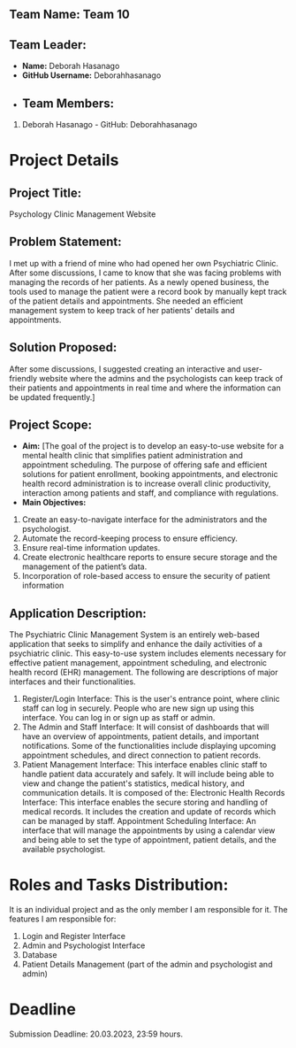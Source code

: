 ## Team Name: Team 10
## Team Leader:
- **Name:** Deborah Hasanago
- **GitHub Username:** Deborahhasanago
- ## Team Members:
1. Deborah Hasanago - GitHub: Deborahhasanago
# Project Details
## Project Title: 
Psychology Clinic Management Website
## Problem Statement: 
I met up with a friend of mine who had opened her own Psychiatric Clinic. After some discussions, I came to know that she was facing problems with managing the records of her patients. As a newly opened business, the tools used to manage the patient were a record book by manually kept track of the patient details and appointments. She needed an efficient management system to keep track of her patients' details and appointments.
## Solution Proposed: 
After some discussions, I suggested creating an interactive and user-friendly website where the admins and the psychologists can keep track of their patients and appointments in real time and where the information can be updated frequently.]
## Project Scope:
- **Aim:** [The goal of the project is to develop an easy-to-use website for a mental health clinic that simplifies patient administration and appointment scheduling. The purpose of offering safe and efficient solutions for patient enrollment, booking appointments, and electronic health record administration is to increase overall clinic productivity, interaction among patients and staff, and compliance with regulations. 
- **Main Objectives:**
1. Create an easy-to-navigate interface for the administrators and the psychologist.
2. Automate the record-keeping process to ensure efficiency.
3. Ensure real-time information updates.
4. Create electronic healthcare reports to ensure secure storage and the management of the patient’s data.
5. Incorporation of role-based access to ensure the security of patient information
## Application Description:
The Psychiatric Clinic Management System is an entirely web-based application that seeks to simplify and enhance the daily activities of a psychiatric clinic. This easy-to-use system includes elements necessary for effective patient management, appointment scheduling, and electronic health record (EHR) management. The following are descriptions of major interfaces and their functionalities.

1. Register/Login Interface: This is the user's entrance point, where clinic staff can log in securely. People who are new sign up using this interface. You can log in or sign up as staff or admin.
2. The Admin and Staff Interface: It will consist of dashboards that will have an overview of appointments, patient details, and important notifications. Some of the functionalities include displaying upcoming appointment schedules, and direct connection to patient records.
3. Patient Management Interface: This interface enables clinic staff to handle patient data accurately and safely. It will include being able to view and change the patient's statistics, medical history, and communication details. It is composed of the: 
Electronic Health Records Interface: This interface enables the secure storing and handling of medical records. It includes the creation and update of records which can be managed by staff.
Appointment Scheduling Interface: An interface that will manage the appointments by using a calendar view and being able to set the type of appointment, patient details, and the available psychologist.

# Roles and Tasks Distribution: 
It is an individual project and as the only member I am responsible for it. 
The features I am responsible for:
1. Login and Register Interface
2. Admin and Psychologist Interface
3. Database
4. Patient Details Management (part of the admin and psychologist and admin)

# Deadline
Submission Deadline: 20.03.2023, 23:59 hours.


